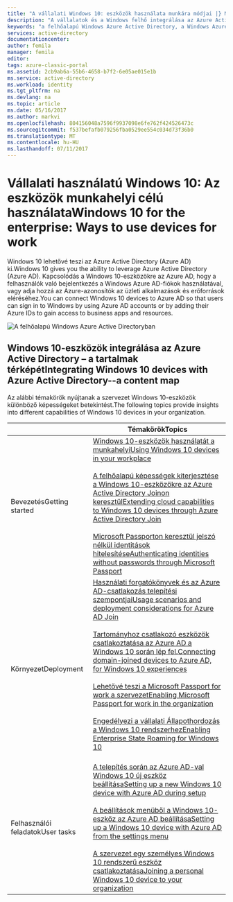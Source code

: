 ```yaml
---
title: "A vállalati Windows 10: eszközök használata munkára módjai |} Microsoft Docs"
description: "A vállalatok és a Windows felhő integrálása az Azure Active Directoryval Windows 10-eszközökre történő telepítésének áttekintése. Ellentétben a különböző módokon eszköz üzembe helyezve, és a vállalat az Azure portálon keresztül használt."
keywords: "a felhőalapú Windows Azure Active Directory, a Windows Azure, a Windows Azure-eszközök a Windows 10-eszközök"
services: active-directory
documentationcenter: 
author: femila
manager: femila
editor: 
tags: azure-classic-portal
ms.assetid: 2cb9ab6a-55b6-4658-b7f2-6e05ae015e1b
ms.service: active-directory
ms.workload: identity
ms.tgt_pltfrm: na
ms.devlang: na
ms.topic: article
ms.date: 05/16/2017
ms.author: markvi
ms.openlocfilehash: 804156048a7596f9937098e6fe762f424526473c
ms.sourcegitcommit: f537befafb079256fba0529ee554c034d73f36b0
ms.translationtype: MT
ms.contentlocale: hu-HU
ms.lasthandoff: 07/11/2017
---
```

# <a name="windows-10-for-the-enterprise-ways-to-use-devices-for-work"></a><span data-ttu-id="e1495-105">Vállalati használatú Windows 10: Az eszközök munkahelyi célú használata</span><span class="sxs-lookup"><span data-stu-id="e1495-105">Windows 10 for the enterprise: Ways to use devices for work</span></span>
<span data-ttu-id="e1495-106">Windows 10 lehetővé teszi az Azure Active Directory (Azure AD) ki.</span><span class="sxs-lookup"><span data-stu-id="e1495-106">Windows 10 gives you the ability to leverage Azure Active Directory (Azure AD).</span></span> <span data-ttu-id="e1495-107">Kapcsolódás a Windows 10-eszközökre az Azure AD, hogy a felhasználók való bejelentkezés a Windows Azure AD-fiókok használatával, vagy adja hozzá az Azure-azonosítók az üzleti alkalmazások és erőforrások eléréséhez.</span><span class="sxs-lookup"><span data-stu-id="e1495-107">You can connect Windows 10 devices to Azure AD so that users can sign in to Windows by using Azure AD accounts or by adding their Azure IDs to gain access to business apps and resources.</span></span>

![A felhőalapú Windows Azure Active Directoryban](./media/active-directory-azureadjoin/windows10-overview.png)

## <a name="integrating-windows-10-devices-with-azure-active-directory--a-content-map"></a><span data-ttu-id="e1495-109">Windows 10-eszközök integrálása az Azure Active Directory – a tartalmak térképét</span><span class="sxs-lookup"><span data-stu-id="e1495-109">Integrating Windows 10 devices with Azure Active Directory--a content map</span></span>
<span data-ttu-id="e1495-110">Az alábbi témakörök nyújtanak a szervezet Windows 10-eszközök különböző képességeket betekintést.</span><span class="sxs-lookup"><span data-stu-id="e1495-110">The following topics provide insights into different capabilities of Windows 10 devices in your organization.</span></span>

|  | <span data-ttu-id="e1495-111">Témakörök</span><span class="sxs-lookup"><span data-stu-id="e1495-111">Topics</span></span> |
| --- | --- |
| <span data-ttu-id="e1495-112">Bevezetés</span><span class="sxs-lookup"><span data-stu-id="e1495-112">Getting started</span></span> |[<span data-ttu-id="e1495-113">Windows 10-eszközök használatát a munkahelyi</span><span class="sxs-lookup"><span data-stu-id="e1495-113">Using Windows 10 devices in your workplace</span></span>](active-directory-azureadjoin-windows10-devices.md) <br> <br> [<span data-ttu-id="e1495-114">A felhőalapú képességek kiterjesztése a Windows 10-eszközökre az Azure Active Directory Joinon keresztül</span><span class="sxs-lookup"><span data-stu-id="e1495-114">Extending cloud capabilities to Windows 10 devices through Azure Active Directory Join</span></span>](active-directory-azureadjoin-overview.md) <br> <br> [<span data-ttu-id="e1495-115">Microsoft Passporton keresztül jelszó nélkül identitások hitelesítése</span><span class="sxs-lookup"><span data-stu-id="e1495-115">Authenticating identities without passwords through Microsoft Passport</span></span>](active-directory-azureadjoin-passport.md) |
| <span data-ttu-id="e1495-116">Környezet</span><span class="sxs-lookup"><span data-stu-id="e1495-116">Deployment</span></span> |[<span data-ttu-id="e1495-117">Használati forgatókönyvek és az Azure AD-csatlakozás telepítési szempontjai</span><span class="sxs-lookup"><span data-stu-id="e1495-117">Usage scenarios and deployment considerations for Azure AD Join</span></span>](active-directory-azureadjoin-deployment-aadjoindirect.md) <br><br> [<span data-ttu-id="e1495-118">Tartományhoz csatlakozó eszközök csatlakoztatása az Azure AD a Windows 10 során lép fel.</span><span class="sxs-lookup"><span data-stu-id="e1495-118">Connecting domain-joined devices to Azure AD, for Windows 10 experiences</span></span>](active-directory-azureadjoin-devices-group-policy.md)<br><br>[<span data-ttu-id="e1495-119">Lehetővé teszi a Microsoft Passport for work a szervezet</span><span class="sxs-lookup"><span data-stu-id="e1495-119">Enabling Microsoft Passport for work in the organization</span></span>](active-directory-azureadjoin-passport-deployment.md)<br><br> [<span data-ttu-id="e1495-120">Engedélyezi a vállalati Állapothordozás a Windows 10 rendszerhez</span><span class="sxs-lookup"><span data-stu-id="e1495-120">Enabling Enterprise State Roaming for Windows 10</span></span>](active-directory-windows-enterprise-state-roaming-overview.md)<br><br> |
| <span data-ttu-id="e1495-121">Felhasználói feladatok</span><span class="sxs-lookup"><span data-stu-id="e1495-121">User tasks</span></span> |[<span data-ttu-id="e1495-122">A telepítés során az Azure AD-val Windows 10 új eszköz beállítása</span><span class="sxs-lookup"><span data-stu-id="e1495-122">Setting up a new Windows 10 device with Azure AD during setup</span></span>](active-directory-azureadjoin-user-frx.md) <br><br> [<span data-ttu-id="e1495-123">A beállítások menüből a Windows 10-eszköz az Azure AD beállítása</span><span class="sxs-lookup"><span data-stu-id="e1495-123">Setting up a Windows 10 device with Azure AD from the settings menu</span></span>](active-directory-azureadjoin-user-upgrade.md) <br><br> [<span data-ttu-id="e1495-124">A szervezet egy személyes Windows 10 rendszerű eszköz csatlakoztatása</span><span class="sxs-lookup"><span data-stu-id="e1495-124">Joining a personal Windows 10 device to your organization</span></span>](active-directory-azureadjoin-personal-device.md) |

